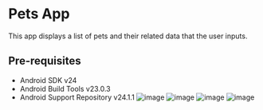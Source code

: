 Pets App
===================================

This app displays a list of pets and their related data that the user inputs.

Pre-requisites
--------------

- Android SDK v24
- Android Build Tools v23.0.3
- Android Support Repository v24.1.1
![image](https://user-images.githubusercontent.com/77634115/165287774-ded830a6-e4bd-4344-b434-826d31d70d97.png)
![image](https://user-images.githubusercontent.com/77634115/165287789-615e4590-e1bc-49ba-8adf-60e2d0c4f5b3.png)
![image](https://user-images.githubusercontent.com/77634115/165287801-ce5b2926-c55e-4320-aa8f-a1dadfa7fd6d.png)
![image](https://user-images.githubusercontent.com/77634115/165287811-d5812c2f-84ea-46b4-b5c1-b49f14e71869.png)

